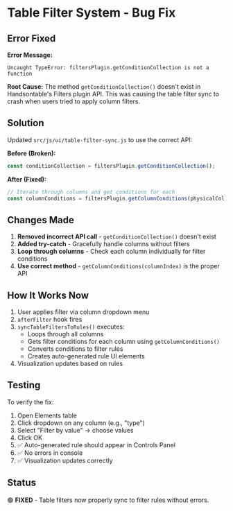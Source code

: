 # Table Filter System - Bug Fix

## Error Fixed

**Error Message:**
```
Uncaught TypeError: filtersPlugin.getConditionCollection is not a function
```

**Root Cause:**
The method `getConditionCollection()` doesn't exist in Handsontable's Filters plugin API. This was causing the table filter sync to crash when users tried to apply column filters.

## Solution

Updated `src/js/ui/table-filter-sync.js` to use the correct API:

**Before (Broken):**
```javascript
const conditionCollection = filtersPlugin.getConditionCollection();
```

**After (Fixed):**
```javascript
// Iterate through columns and get conditions for each
const columnConditions = filtersPlugin.getColumnConditions(physicalCol);
```

## Changes Made

1. **Removed incorrect API call** - `getConditionCollection()` doesn't exist
2. **Added try-catch** - Gracefully handle columns without filters
3. **Loop through columns** - Check each column individually for filter conditions
4. **Use correct method** - `getColumnConditions(columnIndex)` is the proper API

## How It Works Now

1. User applies filter via column dropdown menu
2. `afterFilter` hook fires
3. `syncTableFiltersToRules()` executes:
   - Loops through all columns
   - Gets filter conditions for each column using `getColumnConditions()`
   - Converts conditions to filter rules
   - Creates auto-generated rule UI elements
4. Visualization updates based on rules

## Testing

To verify the fix:

1. Open Elements table
2. Click dropdown on any column (e.g., "type")
3. Select "Filter by value" → choose values
4. Click OK
5. ✅ Auto-generated rule should appear in Controls Panel
6. ✅ No errors in console
7. ✅ Visualization updates correctly

## Status

🟢 **FIXED** - Table filters now properly sync to filter rules without errors.
